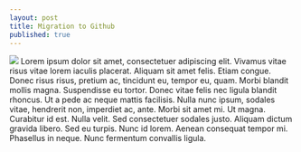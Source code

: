 ```yaml
---
layout: post
title: Migration to Github
published: true
---
```


![](http://mundoespejo.es/imgz/github.jpg)
Lorem ipsum dolor sit amet, consectetuer adipiscing elit. Vivamus vitae risus vitae lorem iaculis placerat. Aliquam sit amet felis. Etiam congue. Donec risus risus, pretium ac, tincidunt eu, tempor eu, quam. Morbi blandit mollis magna. Suspendisse eu tortor. Donec vitae felis nec ligula blandit rhoncus. Ut a pede ac neque mattis facilisis. Nulla nunc ipsum, sodales vitae, hendrerit non, imperdiet ac, ante. Morbi sit amet mi. Ut magna. Curabitur id est. Nulla velit. Sed consectetuer sodales justo. Aliquam dictum gravida libero. Sed eu turpis. Nunc id lorem. Aenean consequat tempor mi. Phasellus in neque. Nunc fermentum convallis ligula.
